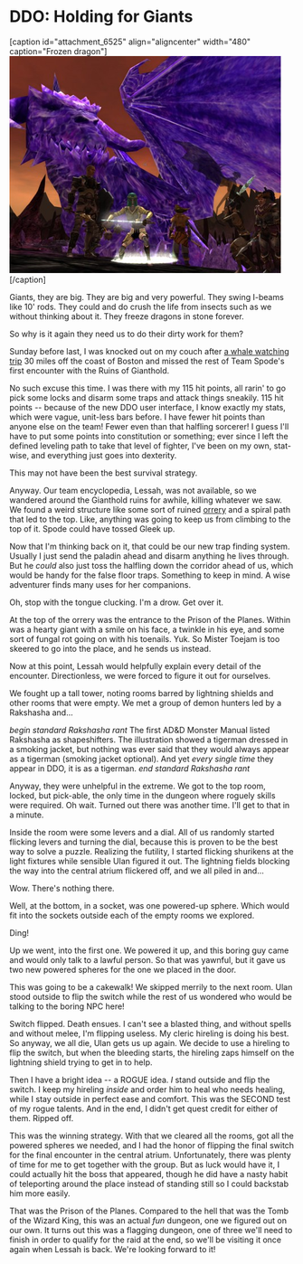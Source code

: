# DDO: Holding for Giants

[caption id="attachment\_6525" align="aligncenter" width="480" caption="Frozen dragon"][![](../uploads/2011/09/dndclient-2011-09-18-22-36-28-03-480x384.jpg "Frozen dragon")](../uploads/2011/09/dndclient-2011-09-18-22-36-28-03.jpg)[/caption]

Giants, they are big. They are big and very powerful. They swing I-beams like 10' rods. They could and do crush the life from insects such as we without thinking about it. They freeze dragons in stone forever.

So why is it again they need us to do their dirty work for them?

Sunday before last, I was knocked out on my couch after [a whale watching trip](https://picasaweb.google.com/brendahol/WhaleWatching9112011?authuser=0&feat=directlink "Whale Watching") 30 miles off the coast of Boston and missed the rest of Team Spode's first encounter with the Ruins of Gianthold.

No such excuse this time. I was there with my 115 hit points, all rarin' to go pick some locks and disarm some traps and attack things sneakily. 115 hit points -- because of the new DDO user interface, I know exactly my stats, which were vague, unit-less bars before. I have fewer hit points than anyone else on the team! Fewer even than that halfling sorcerer! I guess I'll have to put some points into constitution or something; ever since I left the defined leveling path to take that level of fighter, I've been on my own, stat-wise, and everything just goes into dexterity.

This may not have been the best survival strategy.

Anyway. Our team encyclopedia, Lessah, was not available, so we wandered around the Gianthold ruins for awhile, killing whatever we saw. We found a weird structure like some sort of ruined [orrery](http://en.wikipedia.org/wiki/Orrery "Orrery definition") and a spiral path that led to the top. Like, anything was going to keep us from climbing to the top of it. Spode could have tossed Gleek up.

Now that I'm thinking back on it, that could be our new trap finding system. Usually I just send the paladin ahead and disarm anything he lives through. But he *could* also just toss the halfling down the corridor ahead of us, which would be handy for the false floor traps. Something to keep in mind. A wise adventurer finds many uses for her companions.

Oh, stop with the tongue clucking. I'm a drow. Get over it.

At the top of the orrery was the entrance to the Prison of the Planes. Within was a hearty giant with a smile on his face, a twinkle in his eye, and some sort of fungal rot going on with his toenails. Yuk. So Mister Toejam is too skeered to go into the place, and he sends us instead.

Now at this point, Lessah would helpfully explain every detail of the encounter. Directionless, we were forced to figure it out for ourselves.

We fought up a tall tower, noting rooms barred by lightning shields and other rooms that were empty. We met a group of demon hunters led by a Rakshasha and...

*begin standard Rakshasha rant*
The first AD&D Monster Manual listed Rakshasha as shapeshifters. The illustration showed a tigerman dressed in a smoking jacket, but nothing was ever said that they would always appear as a tigerman (smoking jacket optional). And yet *every* *single* *time* they appear in DDO, it is as a tigerman.
*end standard Rakshasha rant*

Anyway, they were unhelpful in the extreme. We got to the top room, locked, but pick-able, the only time in the dungeon where roguely skills were required. Oh wait. Turned out there was another time. I'll get to that in a minute.

Inside the room were some levers and a dial. All of us randomly started flicking levers and turning the dial, because this is proven to be the best way to solve a puzzle. Realizing the futility, I started flicking shurikens at the light fixtures while sensible Ulan figured it out. The lightning fields blocking the way into the central atrium flickered off, and we all piled in and...

Wow. There's nothing there.

Well, at the bottom, in a socket, was one powered-up sphere. Which would fit into the sockets outside each of the empty rooms we explored.

Ding!

Up we went, into the first one. We powered it up, and this boring guy came and would only talk to a lawful person. So that was yawnful, but it gave us two new powered spheres for the one we placed in the door.

This was going to be a cakewalk! We skipped merrily to the next room. Ulan stood outside to flip the switch while the rest of us wondered who would be talking to the boring NPC here!

Switch flipped. Death ensues. I can't see a blasted thing, and without spells and without melee, I'm flipping useless. My cleric hireling is doing his best. So anyway, we all die, Ulan gets us up again. We decide to use a hireling to flip the switch, but when the bleeding starts, the hireling zaps himself on the lightning shield trying to get in to help.

Then I have a bright idea -- a ROGUE idea. *I* stand outside and flip the switch. I keep my hireling *inside* and order him to heal who needs healing, while I stay outside in perfect ease and comfort. This was the SECOND test of my rogue talents. And in the end, I didn't get quest credit for either of them. Ripped off.

This was the winning strategy. With that we cleared all the rooms, got all the powered spheres we needed, and I had the honor of flipping the final switch for the final encounter in the central atrium. Unfortunately, there was plenty of time for me to get together with the group. But as luck would have it, I could actually hit the boss that appeared, though he did have a nasty habit of teleporting around the place instead of standing still so I could backstab him more easily.

That was the Prison of the Planes. Compared to the hell that was the Tomb of the Wizard King, this was an actual *fun* dungeon, one we figured out on our own. It turns out this was a flagging dungeon, one of three we'll need to finish in order to qualify for the raid at the end, so we'll be visiting it once again when Lessah is back. We're looking forward to it!

